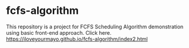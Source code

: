 # fcfs-algorithm
This repository is a project for FCFS Scheduling Algorithm demonstration using basic front-end approach.
Click here. https://iloveyourmayo.github.io/fcfs-algorithm/index2.html
